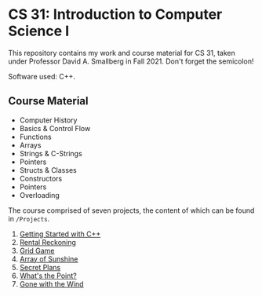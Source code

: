 # CS 31: Introduction to Computer Science I

This repository contains my work and course material for CS 31, taken under Professor David A. Smallberg in Fall 2021. Don't forget the semicolon!

Software used: C++.

## Course Material
- Computer History
- Basics & Control Flow
- Functions
- Arrays
- Strings & C-Strings
- Pointers
- Structs & Classes
- Constructors
- Pointers
- Overloading

The course comprised of seven projects, the content of which can be found in `/Projects`.

1. [Getting Started with C++](/Projects/Project%201/)
2. [Rental Reckoning](/Projects/Project%202/)
3. [Grid Game](/Projects/Project%203/)
4. [Array of Sunshine](/Projects/Project%204/)
5. [Secret Plans](/Projects/Project%205/)
6. [What's the Point?](/Projects/Project%206/)
7. [Gone with the Wind](/Projects/Project%207/)
